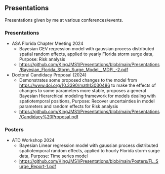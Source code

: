 ## Presentations
Presentations given by me at various conferences/events. 

### Presentations
* ASA Florida Chapter Meeting 2024 
  * Bayesian GEV regression model with gaussian process distributed spatial random effects, applied to yearly Florida storm surge data, Purpose: Risk analysis
  * https://github.com/KingJMS1/Presentations/blob/main/Presentations/Bayesian_Florida_Storm_Surge_Model__MDPI_-2.pdf
* Doctoral Candidacy Proposal (2024)
  * Demonstrates some proposed changes to the model from https://www.doi.org/10.3390/math13030486 to make the effects of changes to some parameters more stable, proposes a general 
    Bayesian Hierarchical modeling framework for models dealing with spatiotemporal positions, Purpose: Recover uncertainties in model parameters and random effects for Risk analysis
  * https://github.com/KingJMS1/Presentations/blob/main/Presentations/Candidacy%20Proposal.pdf

### Posters
* ATD Workshop 2024
  * Bayesian Linear regression model with gaussian process distributed spatiotemporal random effects, applied to hourly Florida storm surge data, Purpose: Time series model
  * https://github.com/KingJMS1/Presentations/blob/main/Posters/FL_Surge_Report-1.pdf